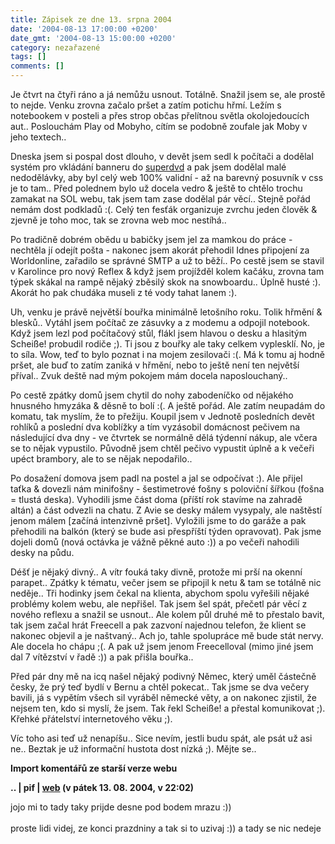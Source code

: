```yaml
---
title: Zápisek ze dne 13. srpna 2004
date: '2004-08-13 17:00:00 +0200'
date_gmt: '2004-08-13 15:00:00 +0200'
category: nezařazené
tags: []
comments: []
---
```

<p>Je čtvrt na čtyři ráno a já nemůžu usnout. Totálně. Snažil jsem se, ale prostě to  nejde. Venku zrovna začalo pršet a zatím potichu hřmí. Ležím s notebookem v posteli  a přes strop občas přelítnou světla okolojedoucích aut.. Poslouchám Play od Mobyho,  cítím se podobně zoufale jak Moby v jeho textech..</p>
<p>Dneska jsem si pospal dost dlouho, v devět jsem sedl k počítači a dodělal systém  pro vkládání banneru do <a href="http://www.superdvd.cz">superdvd</a> a pak  jsem dodělal malé nedodělávky, aby byl celý web 100% validní - až na barevný posuvník  v css je to tam.. Před polednem bylo už docela vedro &amp; ještě to chtělo trochu  zamakat na SOL webu, tak jsem tam zase dodělal pár věcí.. Stejně pořád nemám dost  podkladů :(. Celý ten fesťák organizuje zvrchu jeden člověk &amp; zjevně je toho  moc, tak se zrovna web moc nestíhá..</p>
<p>Po tradičně dobrém obědu u babičky jsem jel za mamkou do práce - nechtěla jí odejít  pošta - nakonec jsem akorát přehodil Idnes připojení za Worldonline, zařadilo se správné  SMTP a už to běží.. Po cestě jsem se stavil v Karolince pro nový Reflex &amp; když  jsem projížděl kolem kačáku, zrovna tam týpek skákal na rampě nějaký zběsilý skok  na snowboardu.. Úplně husté :). Akorát ho pak chudáka museli z té vody tahat lanem :).</p>
<p>Uh, venku je právě největší bouřka minimálně letošního roku. Tolik hřmění &amp;  blesků.. Vytáhl jsem počítač ze zásuvky a z modemu a odpojil notebook. Když jsem  lezl pod počítačový stůl, flákl jsem hlavou o desku a hlasitým Scheiße! probudil  rodiče ;). Ti jsou z bouřky ale taky celkem vyplesklí. No, je to síla. Wow, teď to  bylo poznat i na mojem zesilovači :(. Má k tomu aj hodně pršet, ale buď to zatím  zaniká v hřmění, nebo to ještě není ten největší příval.. Zvuk deště nad mým pokojem  mám docela naposlouchaný..</p>
<p>Po cestě zpátky domů jsem chytil do nohy zabodeníčko od nějakého hnusného  hmyzáka &amp; děsně to bolí :(. A ještě pořád. Ale zatím neupadám do komatu, tak  myslím, že to přežiju. Koupil jsem v Jednotě posledních devět rohlíků a poslední  dva koblížky a tím vyzásobil domácnost pečivem na následující dva dny - ve čtvrtek  se normálně dělá týdenní nákup, ale včera se to nějak vypustilo. Původně jsem chtěl  pečivo vypustit úplně a k večeři upéct brambory, ale to se nějak nepodařilo..</p>
<p>Po dosažení domova jsem padl na postel a jal se odpočívat :). Ale přijel taťka &amp;  dovezli nám minifošny - šestimetrové fošny s poloviční šířkou (fošna = tlustá deska).  Vyhodili jsme část doma (příští rok stavíme na zahradě altán) a část odvezli na chatu.  Z Avie se desky málem vysypaly, ale naštěstí jenom málem [začíná intenzivně pršet].  Vyložili jsme to do garáže a pak přehodili na balkón (který se bude asi přespříští týden  opravovat). Pak jsme dojeli domů (nová octávka je vážně pěkné auto :)) a po večeři  nahodili desky na půdu.</p>
<p>Déšť je nějaký divný.. A vítr fouká taky divně, protože mi prší na okenní parapet..  Zpátky k tématu, večer jsem se připojil k netu &amp; tam se totálně nic neděje..  Tři hodinky jsem čekal na klienta, abychom spolu vyřešili nějaké problémy kolem webu,  ale nepřišel. Tak jsem šel spát, přečetl pár věcí z nového reflexu a snažil se usnout..  Ale kolem půl druhé mě to přestalo bavit, tak jsem začal hrát Freecell a pak zazvoní  najednou telefon, že klient se nakonec objevil a je naštvaný.. Ach jo, tahle  spolupráce mě bude stát nervy. Ale docela ho chápu ;(. A pak už jsem jenom Freecelloval  (mimo jiné jsem dal 7 vítězství v řadě :)) a pak přišla bouřka..</p>
<p>Před pár dny mě na icq našel nějaký podivný Němec, který uměl částečně česky,  že prý teď bydlí v Bernu a chtěl pokecat.. Tak jsme se dva večery bavili, já s vypětím  všech sil vyráběl německé věty, a on nakonec zjistil, že nejsem ten, kdo si myslí,  že jsem. Tak řekl Scheiße! a přestal komunikovat ;). Křehké přátelství internetového  věku ;).</p>
<p>Víc toho asi teď už nenapíšu.. Sice nevím, jestli budu spát, ale psát už asi ne..  Beztak je už informační hustota dost nízká ;). Mějte se..</p>
<div class="import-komentaru">
<p><strong>Import komentářů ze starší verze webu</strong></p>
<div class="comment">
<p style="font-weight:bold"><span class="compredmet">..</span> | <span class="comname">pif</span> |  <a href="http://www.pifik.com">web</a> (v&nbsp;pátek&nbsp;13.&nbsp;08.&nbsp;2004,&nbsp;v&nbsp;22:02)</p>
<p>jojo mi to tady taky prijde desne pod bodem mrazu :))  <br>  <br> proste lidi videj, ze konci prazdniny a tak si to uzivaj :)) a tady se nic nedeje </p>
</div>
</div>
